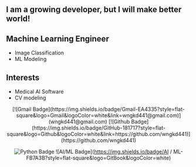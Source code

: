 ## I am a growing developer, but I will make better world!

 

## Machine Learning Engineer

- Image Classification
- ML Modeling



## Interests

- Medical AI Software
- CV modeling





<div align=center>   
[![Gmail Badge](https://img.shields.io/badge/Gmail-EA4335?style=flat-square&logo=Gmail&logoColor=white&link=wngkd441@gmail.com)](wngkd441@gmail.com)    [![Github Badge](https://img.shields.io/badge/GitHub-181717?style=flat-square&logo=Github&logoColor=white&link=https://github.com/wngkd441)](https://github.com/wngkd441)

![Python Badge](https://img.shields.io/badge/Python-3776AB?style=flat-square&logo=Python&logoColor=white)   ![AI/ML Badge](https://img.shields.io/badge/AI / ML-FB7A3B?style=flat-square&logo=GitBook&logoColor=white) 

</div>



















